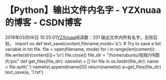 # 【Python】输出文件内名字 - YZXnuaa的博客 - CSDN博客
2018年03月06日 10:25:01[YZXnuaa](https://me.csdn.net/YZXnuaa)阅读数：201
输出文件内所有名字，去除后标。
import os
def text_save(content,filename,mode='a'):
    # Try to save a list variable in txt file.
file = open(filename, mode)
    for i in range(len(content)):
        file.write(str(content[i])+'\n')
    file.close()
file_dir = "/home/ubuntu/视频/VR图片/pic"
def get_files(file_dir):
    namelist = []
    for file in os.listdir(file_dir):
        name = file.split('.')
        namelist.append(name[0])
    return(namelist)
a=get_files(file_dir)
text_save(a, '1.txt')
